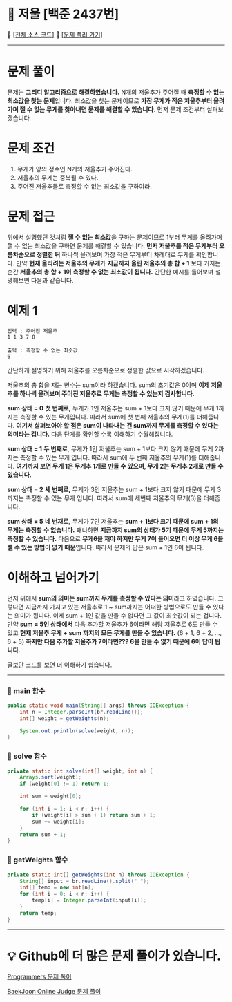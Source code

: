 # :page_facing_up: 저울 [백준 2437번]

:link: [[전체 소스 코드]](https://github.com/seungrokoh/Beakjoon_OnlineJudge/blob/master/%232437/2437.java)
:link: [[문제 풀러 가기]](https://www.acmicpc.net/problem/2437)
***
# __문제 풀이__
문제는 **그리디 알고리즘으로 해결하였습니다.** N개의 저울추가 주어질 때 **측정할 수 없는 최소값을 찾는 문제**입니다. 최소값을 찾는 문제이므로 **가장 무게가 적은 저울추부터 올려가며 잴 수 없는 무게를 찾아내면 문제를 해결할 수 있습니다.** 먼저 문제 조건부터 살펴보겠습니다.

# __문제 조건__
1. 무게가 양의 정수인 N개의 저울추가 주어진다.
2. 저울추의 무게는 중복될 수 있다.
3. 주어진 저울추들로 측정할 수 없는 최소값을 구하여라.

# __문제 접근__
위에서 설명했던 것처럼 **잴 수 없는 최소값**을 구하는 문제이므로 1부터 무게를 올려가며 잴 수 없는 최소값을 구하면 문제를 해결할 수 있습니다. **먼저 저울추를 적은 무게부터 오름차순으로 정렬한 뒤** 하나씩 올려보며 가장 적은 무게부터 차례대로 무게를 확인합니다. 만약 **현재 올리려는 저울추의 무게**가 **지금까지 올린 저울추의 총 합 + 1** 보다 커지는 순간 **저울추의 총 합 + 1이 측정할 수 없는 최소값이 됩니다.** 간단한 예시를 들어보며 설명해보면 다음과 같습니다.

# __예제 1__

    입력 : 주어진 저울추
    1 1 3 7 8

    출력 : 측정할 수 없는 최솟값
    6

간단하게 설명하기 위해 저울추를 오름차순으로 정렬한 값으로 시작하겠습니다.  

저울추의 총 합을 재는 변수는 sum이라 하겠습니다. sum의 초기값은 0이며 **이제 저울추를 하나씩 올려보며 주어진 저울추로 무게는 측정할 수 있는지 검사합니다.**  

__sum 상태 = 0__
**첫 번째로,** 무게가 1인 저울추는 sum + 1보다 크지 않기 때문에 무게 1까지는 측정할 수 있는 무게입니다. 따라서 sum에 첫 번째 저울추의 무게(1)를 더해줍니다. **여기서 살펴보아야 할 점은 sum이 나타내는 건 sum까지 무게를 측정할 수 있다는 의미라는 겁니다.** 다음 단계를 확인할 수록 이해하기 수월해집니다.

__sum 상태 = 1__
**두 번째로,** 무게가 1인 저울추는 sum + 1보다 크지 않기 때문에 무게 2까지는 측정할 수 있는 무게 입니다. 따라서 sum에 두 번째 저울추의 무게(1)를 더해줍니다. **여기까지 보면 무게 1은 무게추 1개로 만들 수 있으며, 무게 2는 무게추 2개로 만들 수 있습니다.**

__sum 상태 = 2__
**세 번째로,** 무게가 3인 저울추는 sum + 1보다 크지 않기 때문에 무게 3까지는 측정할 수 있는 무게 입니다. 따라서 sum에 세번째 저울추의 무게(3)을 더해줍니다.

__sum 상태 = 5__
**네 번재로,** 무게가 7인 저울추는 **sum + 1보다 크기 때문에 sum + 1의 무게는 측정할 수 없습니다.** 왜냐하면 **지금까지 sum의 상태가 5기 때문에 무게 5까지는 측정할 수 있습니다.** 다음으로 **무게6을 재야 하지만 무게 7이 들어오면 더 이상 무게 6을 잴 수 있는 방법이 없기 때문**입니다. 따라서 문제의 답은 sum + 1인 6이 됩니다.

# __이해하고 넘어가기__
먼저 위에서 **sum의 의미는 sum까지 무게를 측정할 수 있다는 의미**라고 하였습니다. 그렇다면 지금까지 가지고 있는 저울추로 1 ~ sum까지는 어떠한 방법으로도 만들 수 있다는 의미가 됩니다. 이제 sum + 1인 값을 만들 수 없다면 그 값이 최솟값이 되는 겁니다. 만약 **sum = 5인 상태에서** 다음 추가할 저울추가 6이라면 해당 저울추로 6도 만들 수 있고 **현재 저울추 무게 + sum 까지의 모든 무게를 만들 수 있습니다.** (6 + 1, 6 + 2, ..., 6 + 5) **하지만 다음 추가할 저울추가 7이라면??? 6을 만들 수 없기 때문에 6이 답이 됩니다.**  


글보단 코드를 보면 더 이해하기 쉽습니다.  

***
### __:seedling: main 함수__

```java
public static void main(String[] args) throws IOException {
    int n = Integer.parseInt(br.readLine());
    int[] weight = getWeights(n);

    System.out.println(solve(weight, n));
}
```

### __:seedling: solve 함수__

```java
private static int solve(int[] weight, int n) {
    Arrays.sort(weight);
    if (weight[0] != 1) return 1;

    int sum = weight[0];

    for (int i = 1; i < n; i++) {
        if (weight[i] > sum + 1) return sum + 1;
        sum += weight[i];
    }
    return sum + 1;
}
```

### __:seedling: getWeights 함수__

```java
private static int[] getWeights(int n) throws IOException {
    String[] input = br.readLine().split(" ");
    int[] temp = new int[n];
    for (int i = 0; i < n; i++) {
        temp[i] = Integer.parseInt(input[i]);
    }
    return temp;
}
```
***
# __:bulb: Github에 더 많은 문제 풀이가 있습니다.__
[Programmers 문제 풀이 ](https://github.com/seungrokoh/TIL/Algorithm)

[BaekJoon Online Judge 문제 풀이](https://github.com/seungrokoh/Beakjoon_OnlineJudge)
